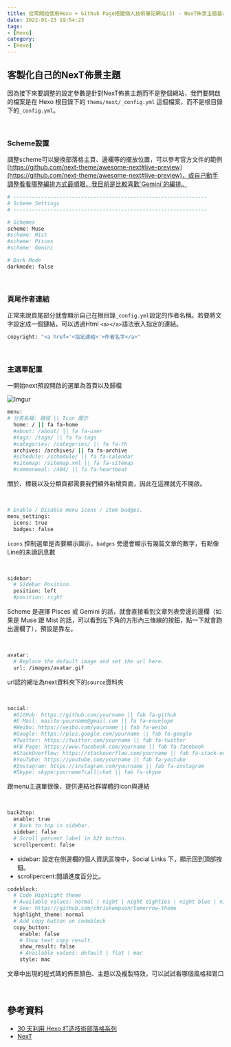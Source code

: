 ```yaml
---
title: 從零開始使用Hexo + Github Page搭建個人技術筆記網站(3) - NexT佈景主題基本設置
date: 2022-01-23 19:54:23
tags:
- [Hexo]
category:
- [Hexo]
---
```


## **客製化自己的NexT佈景主題**

因為接下來要調整的設定參數是針對NexT佈景主題而不是整個網站，我們要開啟的檔案是在 Hexo 根目錄下的 `thems/next/_config.yml` 這個檔案，而不是根目錄下的`_config.yml`。

<!-- more -->

<br/>

### **Scheme設置**

調整scheme可以變換部落格主頁、邊欄等的擺放位置，可以參考官方文件的範例[https://github.com/next-theme/awesome-next#live-preview](https://github.com/next-theme/awesome-next#live-preview)，或自己動手調整看看哪整編排方式最順眼，我目前是比較喜歡`Gemini`的編排。

```bash
# ---------------------------------------------------------------
# Scheme Settings
# ---------------------------------------------------------------

# Schemes
scheme: Muse
#scheme: Mist
#scheme: Pisces
#scheme: Gemini

# Dark Mode
darkmode: false
```

<br/>

### **頁尾作者連結**

正常來說頁尾部分就會顯示自己在根目錄`_config.yml`設定的作者名稱。若要將文字設定成一個鏈結，可以透過Html `<a></a>`語法嵌入指定的連結。

```bash
copyright: "<a href='<指定連結>'>作者名字</a>"
```

<br/>

### **主選單配置**

一開始next預設開啟的選單為首頁以及歸檔

![Imgur](https://i.imgur.com/Gx4WOju.png)

```bash
menu:
# 分頁名稱: 路徑 || Icon 圖示
  home: / || fa fa-home
  #about: /about/ || fa fa-user
  #tags: /tags/ || fa fa-tags
  #categories: /categories/ || fa fa-th
  archives: /archives/ || fa fa-archive
  #schedule: /schedule/ || fa fa-calendar
  #sitemap: /sitemap.xml || fa fa-sitemap
  #commonweal: /404/ || fa fa-heartbeat
```

關於、標籤以及分類頁都需要我們額外新增頁面，因此在這裡就先不開啟。

<br/>

```bash
# Enable / Disable menu icons / item badges.
menu_settings:
  icons: true
  badges: false
```

`icons` 控制選單是否要顯示圖示，`badges` 旁邊會顯示有幾篇文章的數字，有點像Line的未讀訊息數

<br/>

```bash
sidebar:
  # Sidebar Position.
  position: left
  #position: right
```

Scheme 是選擇 Pisces 或 Gemini 的話，就會直接看到文章列表旁邊的邊欄（如果是 Muse 跟 Mist 的話，可以看到左下角的方形內三條線的按鈕，點一下就會跑出邊欄了），預設是靠左。

<br/>

```bash
avatar:
  # Replace the default image and set the url here.
  url: /images/avatar.gif
```

url認的網址為next資料夾下的`source`資料夾

<br/>

```bash
social:
  #GitHub: https://github.com/yourname || fab fa-github
  #E-Mail: mailto:yourname@gmail.com || fa fa-envelope
  #Weibo: https://weibo.com/yourname || fab fa-weibo
  #Google: https://plus.google.com/yourname || fab fa-google
  #Twitter: https://twitter.com/yourname || fab fa-twitter
  #FB Page: https://www.facebook.com/yourname || fab fa-facebook
  #StackOverflow: https://stackoverflow.com/yourname || fab fa-stack-overflow
  #YouTube: https://youtube.com/yourname || fab fa-youtube
  #Instagram: https://instagram.com/yourname || fab fa-instagram
  #Skype: skype:yourname?call|chat || fab fa-skype
```

跟menu主選單很像，提供連結社群媒體的icon與連結

<br/>

```bash
back2top:
  enable: true
  # Back to top in sidebar.
  sidebar: false
  # Scroll percent label in b2t button.
  scrollpercent: false
```

- sidebar: 設定在側邊欄的個人資訊區塊中，Social Links 下，顯示回到頂部按鈕。
- scrollpercent:閱讀進度百分比。

```bash
codeblock:
  # Code Highlight theme
  # Available values: normal | night | night eighties | night blue | night bright | solarized | solarized dark | galactic
  # See: https://github.com/chriskempson/tomorrow-theme
  highlight_theme: normal
  # Add copy button on codeblock
  copy_button:
    enable: false
    # Show text copy result.
    show_result: false
    # Available values: default | flat | mac
    style: mac
```

文章中出現的程式碼的佈景顏色、主題以及複製特效，可以試試看哪個風格和胃口

<br/>

## **參考資料**

- [30 天利用 Hexo 打造技術部落格系列](https://ithelp.ithome.com.tw/users/20139218/ironman/3910)
- [NexT](https://github.com/next-theme/hexo-theme-next)